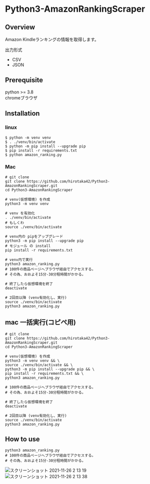 # Python3-AmazonRankingScraper

## Overview

Amazon Kindleランキングの情報を取得します。

出力形式

- CSV
- JSON

## Prerequisite

python >= 3.8   
chromeブラウザ

## Installation

### linux

```
$ python -m venv venv
$ . ./venv/bin/activate
$ python -m pip install --upgrade pip
$ pip install -r requirements.txt
$ python amazon_ranking.py    
```

### Mac

```
# git clone
git clone https://github.com/hirotaka42/Python3-AmazonRankingScraper.git
cd Python3-AmazonRankingScraper

# venv(仮想環境) を作成
python3 -m venv venv

# venv を有効化
. ./venv/bin/activate
# もしくわ
source ./venv/bin/activate

# venv内の pipをアップグレード
python3 -m pip install --upgrade pip
# モジュール の install 
pip install -r requirements.txt

# venv内で実行
python3 amazon_ranking.py
# 100件の商品ページへブラウザ経由でアクセスする。
# その為、おおよそ15分-30分程時間がかかる。

# 終了したら仮想環境を終了
deactivate

# 2回目以降 (venv有効化し、実行)
source ./venv/bin/activate
python3 amazon_ranking.py
```

## mac 一括実行(コピペ用)
```
# git clone
git clone https://github.com/hirotaka42/Python3-AmazonRankingScraper.git
cd Python3-AmazonRankingScraper

# venv(仮想環境) を作成
python3 -m venv venv && \
source ./venv/bin/activate && \
python3 -m pip install --upgrade pip && \
pip install -r requirements.txt && \
python3 amazon_ranking.py

# 100件の商品ページへブラウザ経由でアクセスする。
# その為、おおよそ15分-30分程時間がかかる。

# 終了したら仮想環境を終了
deactivate

# 2回目以降 (venv有効化し、実行)
source ./venv/bin/activate
python3 amazon_ranking.py
```

## How to use

```
python3 amazon_ranking.py
# 100件の商品ページへブラウザ経由でアクセスする。
# その為、おおよそ15分-30分程時間がかかる。
```

![スクリーンショット 2021-11-26 2 13 19](https://user-images.githubusercontent.com/79750434/143481405-aff0ab15-9550-42e9-9af3-6db6c9ca73f3.png)
![スクリーンショット 2021-11-26 2 13 38](https://user-images.githubusercontent.com/79750434/143481441-84b3dac8-a38a-4c3a-9504-ffdd680e62f9.png)
